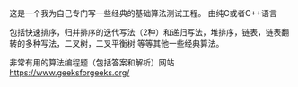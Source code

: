 这是一个我为自己专门写一些经典的基础算法测试工程。
由纯C或者C++语言

包括快速排序，归并排序的迭代写法（2种）和递归写法，堆排序，链表，链表翻转的多种写法，二叉树，二叉平衡树
等等其他一些经典算法。

非常有用的算法编程题（包括答案和解析）网站
https://www.geeksforgeeks.org/